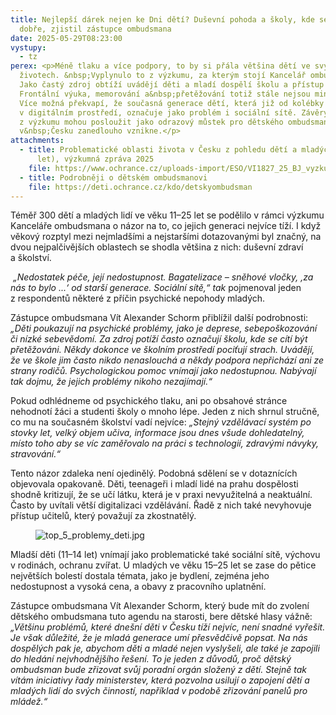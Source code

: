 ```yaml
---
title: Nejlepší dárek nejen ke Dni dětí? Duševní pohoda a školy, kde se cítí
  dobře, zjistil zástupce ombudsmana
date: 2025-05-29T08:23:00
vystupy:
  - tz
perex: <p>Méně tlaku a více podpory, to by si přála většina dětí ve svých
  životech. &nbsp;Vyplynulo to z výzkumu, za kterým stojí Kancelář ombudsmana.
  Jako častý zdroj obtíží uvádějí děti a mladí dospělí školu a přístup učitelů.
  Frontální výuka, memorování a&nbsp;přetěžování totiž stále nejsou minulostí.
  Více možná překvapí, že současná generace dětí, která již od kolébky vyrůstala
  v digitálním prostředí, označuje jako problém i sociální sítě. Závěry plynoucí
  z výzkumu mohou posloužit jako odrazový můstek pro dětského ombudsmana, který
  v&nbsp;Česku zanedlouho vznikne.</p>
attachments:
  - title: Problematické oblasti života v Česku z pohledu dětí a mladých lidí (11–25
      let), výzkumná zpráva 2025
    file: https://www.ochrance.cz/uploads-import/ESO/VI1827_25_BJ_vyzkumna_zprava.pdf
  - title: Podrobněji o dětském ombudsmanovi
    file: https://deti.ochrance.cz/kdo/detskyombudsman
---
```

<p>Téměř 300 dětí a mladých lidí ve věku 11–25 let se podělilo v&nbsp;rámci výzkumu Kanceláře ombudsmana o názor na to, co jejich generaci nejvíce tíží. I když věkový rozptyl mezi nejmladšími a nejstaršími dotazovanými byl značný, na dvou nejpalčivějších oblastech se shodla většina z&nbsp;nich: duševní zdraví a&nbsp;školství.&nbsp;</p>
<p>
<i>&nbsp;„Nedostatek péče, její nedostupnost. Bagatelizace – sněhové vločky, ‚za nás to bylo ...‘ od starší generace.&nbsp;Sociální sítě,“ tak&nbsp;</i>pojmenoval jeden z&nbsp;respondentů některé z příčin psychické nepohody&nbsp;mladých.</p>
<p>Zástupce ombudsmana Vít Alexander Schorm přiblížil další podrobnosti: 
<i>„Děti poukazují na psychické problémy, jako je deprese, sebepoškozování či nízké sebevědomí. Za zdroj potíží často označují školu, kde se cítí být přetěžováni. Někdy dokonce ve školním prostředí pociťují strach. Uvádějí, že ve škole jim často nikdo nenaslouchá a někdy podpora nepřichází ani ze strany rodičů. Psychologickou pomoc vnímají jako nedostupnou. Nabývají tak dojmu, že jejich problémy nikoho nezajímají.“</i>&nbsp;</p>
<p>Pokud odhlédneme od psychického tlaku, ani po obsahové stránce nehodnotí žáci a studenti školy o&nbsp;mnoho lépe. Jeden z&nbsp;nich shrnul stručně, co mu na současném školství vadí nejvíce: 
<i>„Stejný vzdělávací systém po stovky let, velký objem učiva, informace jsou dnes všude dohledatelný, místo toho aby se víc zaměřovalo na práci s technologií, zdravými návyky, stravování.“</i></p>
<p>Tento názor zdaleka není ojedinělý. Podobná sdělení se v&nbsp;dotaznících objevovala opakovaně.&nbsp;Děti, teenageři i mladí lidé na prahu dospělosti shodně kritizují, že se učí látku, která je v&nbsp;praxi nevyužitelná a neaktuální. Často by uvítali větší digitalizaci vzdělávání. Řadě z&nbsp;nich také nevyhovuje přístup učitelů, který považují za zkostnatělý.</p>
<figure class="image">
<img src="https://www.ochrance.cz/aktualne/nejlepsi_darek_nejen_ke_dni_deti_dusevni_pohoda_a_skoly_kde_se_citi_dobre_zjistil_zastupce_ombudsmana/top_5_problemy_deti.jpg" alt="top_5_problemy_deti.jpg"></figure>
<p>Mladší děti (11–14 let) vnímají jako problematické také sociální sítě, výchovu v&nbsp;rodinách, ochranu zvířat. U mladých ve věku 15–25 let se zase do pětice největších bolestí dostala témata, jako je bydlení, zejména jeho nedostupnost a vysoká cena, a obavy z pracovního uplatnění.&nbsp;</p>
<p>Zástupce ombudsmana Vít Alexander Schorm, který bude mít do zvolení dětského ombudsmana tuto agendu na starosti, bere dětské hlasy vážně: 
<i>„Většinu problémů, které dnešní děti v Česku tíží nejvíc, není snadné vyřešit. Je však důležité, že je mladá generace umí přesvědčivě popsat. Na nás dospělých pak je, abychom děti a mladé nejen vyslyšeli, ale také je zapojili do hledání nejvhodnějšího řešení. To je jeden z&nbsp;důvodů, proč dětský ombudsman bude zřizovat svůj poradní orgán složený z&nbsp;dětí. Stejně tak vítám iniciativy řady ministerstev, která pozvolna usilují o zapojení dětí a mladých lidí do svých činností, například v&nbsp;podobě zřizování panelů pro mládež.“</i></p>

